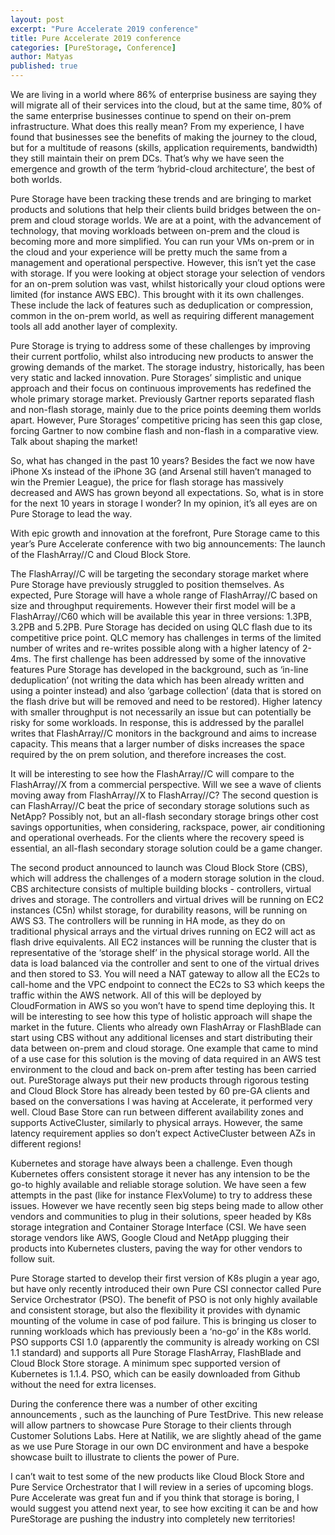 ```yaml
---
layout: post
excerpt: "Pure Accelerate 2019 conference"
title: Pure Accelerate 2019 conference
categories: [PureStorage, Conference]
author: Matyas
published: true
---
```



We are living in a world where 86% of enterprise business are saying they will migrate all of their services into the cloud, but at the same time, 80% of the same enterprise businesses continue to spend on their on-prem infrastructure. What does this really mean? From my experience, I have found that businesses see the benefits of making the journey to the cloud, but for a multitude of reasons (skills, application requirements, bandwidth) they still maintain their on prem DCs. That’s why we have seen the emergence and growth of the term ‘hybrid-cloud architecture’, the best of both worlds.

Pure Storage have been tracking these trends and are bringing to market products and solutions that help their clients build bridges between the on-prem and cloud storage worlds. We are at a point, with the advancement of technology, that moving workloads between on-prem and the cloud is becoming more and more simplified. You can run your VMs on-prem or in the cloud and your experience will be pretty much the same from a management and operational perspective. However, this isn’t yet the case with storage. If you were looking at object storage your selection of vendors for an on-prem solution was vast, whilst historically your cloud options were limited (for instance AWS EBC). This brought with it its own challenges. These include the lack of features such as deduplication or compression, common in the on-prem world, as well as requiring different management tools all add another layer of complexity.  

Pure Storage is trying to address some of these challenges by improving their current portfolio, whilst also introducing new products to answer the growing demands of the market. The storage industry, historically, has been very static and lacked innovation. Pure Storages’ simplistic and unique approach and their focus on continuous improvements has redefined the whole primary storage market. Previously Gartner reports separated flash and non-flash storage, mainly due to the price points deeming them worlds apart. However, Pure Storages’ competitive pricing has seen this gap close, forcing Gartner to now combine flash and non-flash in a comparative view. Talk about shaping the market!

So, what has changed in the past 10 years? Besides the fact we now have iPhone Xs instead of the iPhone 3G (and Arsenal still haven’t managed to win the Premier League), the price for flash storage has massively decreased and AWS has grown beyond all expectations. So, what is in store for the next 10 years in storage I wonder? In my opinion, it’s all eyes are on Pure Storage to lead the way.

With epic growth and innovation at the forefront, Pure Storage came to this year’s Pure Accelerate conference with two big announcements: The launch of the FlashArray//C and Cloud Block Store.

The FlashArray//C will be targeting the secondary storage market where Pure Storage have previously struggled to position themselves. As expected, Pure Storage will have a whole range of FlashArray//C based on size and throughput requirements. However their first model will be a FlashArray//C60 which will be available this year in three versions: 1.3PB, 3.2PB and 5.2PB. Pure Storage has decided on using QLC flash due to its competitive price point. QLC memory has challenges in terms of the limited number of writes and re-writes possible along with a higher latency of 2-4ms. The first challenge has been addressed by some of the innovative features Pure Storage has developed in the background, such as ‘in-line deduplication’ (not writing the data which has been already written and using a pointer instead) and also ‘garbage collection’ (data that is stored on the flash drive but will be removed and need to be restored). Higher latency with smaller throughput is not necessarily an issue but can potentially be risky for some workloads. In response, this is addressed by the parallel writes that FlashArray//C monitors in the background and aims to increase capacity. This means that a larger number of disks increases the space required by the on prem solution, and therefore increases the cost.

It will be interesting to see how the FlashArray//C will compare to the FlashArray//X from a commercial perspective. Will we see a wave of clients moving away from FlashArray//X to FlashArray//C? The second question is can FlashArray//C beat the price of secondary storage solutions such as NetApp? Possibly not, but an all-flash secondary storage brings other cost savings opportunities, when considering, rackspace, power, air conditioning and operational overheads. For the clients where the recovery speed is essential, an all-flash secondary storage solution could be a game changer.

The second product announced to launch was Cloud Block Store (CBS), which will address the challenges of a modern storage solution in the cloud. CBS architecture consists of multiple building blocks - controllers, virtual drives and storage. The controllers and virtual drives will be running on EC2 instances (C5n) whilst storage, for durability reasons, will be running on AWS S3. The controllers will be running in HA mode, as they do on traditional physical arrays and the virtual drives running on EC2 will act as flash drive equivalents. All EC2 instances will be running the cluster that is representative of the ‘storage shelf’ in the physical storage world. All the data is load balanced via the controller and sent to one of the virtual drives and then stored to S3. You will need a NAT gateway to allow all the EC2s to call-home and the VPC endpoint to connect the EC2s to S3 which keeps the traffic within the AWS network. All of this will be deployed by CloudFormation in AWS so you won’t have to spend time deploying this. It will be interesting to see how this type of holistic approach will shape the market in the future. Clients who already own FlashArray or FlashBlade can start using CBS without any additional licenses and start distributing their data between on-prem and cloud storage. One example that came to mind of a use case for this solution is the moving of data required in an AWS test environment to the cloud and back on-prem after testing has been carried out. PureStorage always put their new products through rigorous testing and Cloud Block Store has already been tested by 60 pre-GA clients and based on the conversations I was having at Accelerate, it performed very well. Cloud Base Store can run between different availability zones and supports ActiveCluster, similarly to physical arrays. However, the same latency requirement applies so don’t expect ActiveCluster between AZs in different regions!

Kubernetes and storage have always been a challenge. Even though Kubernetes offers consistent storage it never has any intension to be the go-to highly available and reliable storage solution. We have seen a few attempts in the past (like for instance FlexVolume) to try to address these issues. However we have recently seen big steps being made to allow other vendors and communities to plug in their solutions, speer headed by K8s storage integration and Container Storage Interface (CSI. We have seen storage vendors like AWS, Google Cloud and NetApp plugging their products into Kubernetes clusters, paving the way for other vendors to follow suit.

 Pure Storage started to develop their first version of K8s plugin a year ago, but have only recently introduced their own Pure CSI connector called Pure Service Orchestrator (PSO). The benefit of PSO is not only highly available and consistent storage, but also the flexibility it provides with dynamic mounting of the volume in case of pod failure. This is bringing us closer to running workloads which has previously been a ‘no-go’ in the K8s world. PSO supports CSI 1.0 (apparently the community is already working on CSI 1.1 standard) and supports all Pure Storage FlashArray, FlashBlade and Cloud Block Store storage. A minimum spec supported version of Kubernetes is 1.1.4. PSO, which can be easily downloaded from Github without the need for extra licenses.

During the conference there was a number of other exciting announcements , such as the launching of Pure TestDrive. This new release will allow partners to showcase Pure Storage to their clients through Customer Solutions Labs. Here at Natilik, we are slightly ahead of the game as we use Pure Storage in our own DC environment and have a bespoke showcase built to illustrate to clients the power of Pure.  

I can’t wait to test some of the new products like Cloud Block Store and Pure Service Orchestrator that I will review in a series of upcoming blogs. Pure Accelerate was great fun and if you think that storage is boring, I would suggest you attend next year, to see how exciting it can be and how PureStorage are pushing the industry into completely new territories!
